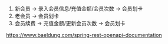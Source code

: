 1. 新会员 -> 录入会员信息/充值金额/会员次数 -> 会员划卡
2. 老会员 -> 会员划卡
3. 会员续费 -> 充值金额/更新会员次数 -> 会员划卡

https://www.baeldung.com/spring-rest-openapi-documentation

